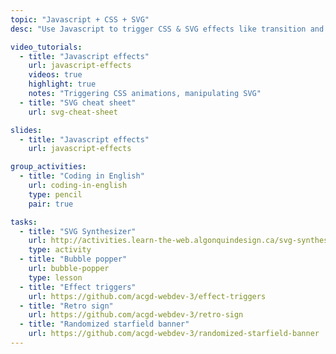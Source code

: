 ```yaml
---
topic: "Javascript + CSS + SVG"
desc: "Use Javascript to trigger CSS & SVG effects like transition and animations."

video_tutorials:
  - title: "Javascript effects"
    url: javascript-effects
    videos: true
    highlight: true
    notes: "Triggering CSS animations, manipulating SVG"
  - title: "SVG cheat sheet"
    url: svg-cheat-sheet

slides:
  - title: "Javascript effects"
    url: javascript-effects

group_activities:
  - title: "Coding in English"
    url: coding-in-english
    type: pencil
    pair: true

tasks:
  - title: "SVG Synthesizer"
    url: http://activities.learn-the-web.algonquindesign.ca/svg-synthesizer/
    type: activity
  - title: "Bubble popper"
    url: bubble-popper
    type: lesson
  - title: "Effect triggers"
    url: https://github.com/acgd-webdev-3/effect-triggers
  - title: "Retro sign"
    url: https://github.com/acgd-webdev-3/retro-sign
  - title: "Randomized starfield banner"
    url: https://github.com/acgd-webdev-3/randomized-starfield-banner
---
```

